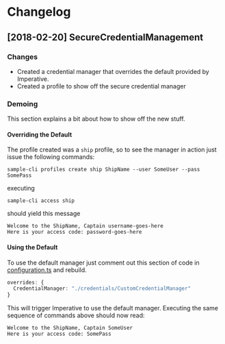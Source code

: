 # Changelog

## [2018-02-20] SecureCredentialManagement

### Changes 
- Created a credential manager that overrides the default provided by Imperative.
- Created a profile to show off the secure credential manager

### Demoing

This section explains a bit about how to show off the new stuff.

#### Overriding the Default
The profile created was a `ship` profile, so to see the manager in action just issue the following commands:

```
sample-cli profiles create ship ShipName --user SomeUser --pass SomePass
```

executing

```
sample-cli access ship
```

should yield this message

```
Welcome to the ShipName, Captain username-goes-here
Here is your access code: password-goes-here
```

#### Using the Default

To use the default manager just comment out this section of code in [configuration.ts](./src/imperative/configuration.ts) and rebuild.

```TypeScript
overrides: {
  CredentialManager: "./credentials/CustomCredentialManager"
}
```

This will trigger Imperative to use the default manager. Executing the same sequence of commands above should now read:

```
Welcome to the ShipName, Captain SomeUser
Here is your access code: SomePass
```
